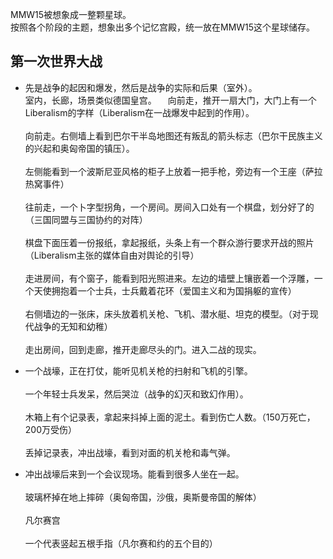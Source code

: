 MMW15被想象成一整颗星球。
<br>按照各个阶段的主题，想象出多个记忆宫殿，统一放在MMW15这个星球储存。


第一次世界大战
------------
* 先是战争的起因和爆发，然后是战争的实际和后果（室外）。
<br> 室内，长廊，场景类似德国皇宫。&emsp; 向前走，推开一扇大门，大门上有一个Liberalism的字样（Liberalism在一战爆发中起到的作用）。
<br><br> 向前走。右侧墙上看到巴尔干半岛地图还有叛乱的箭头标志（巴尔干民族主义的兴起和奥匈帝国的镇压）。
<br><br>左侧能看到一个波斯尼亚风格的柜子上放着一把手枪，旁边有一个王座（萨拉热窝事件）
<br><br>往前走，一个卜字型拐角，一个房间。房间入口处有一个棋盘，划分好了的（三国同盟与三国协约的对阵）
<br><br>棋盘下面压着一份报纸，拿起报纸，头条上有一个群众游行要求开战的照片（Liberalism主张的媒体自由对舆论的引导）
<br><br>走进房间，有个窗子，能看到阳光照进来。左边的墙壁上镶嵌着一个浮雕，一个天使拥抱着一个士兵，士兵戴着花环（爱国主义和为国捐躯的宣传）
<br><br>右侧墙边的一张床，床头放着机关枪、飞机、潜水艇、坦克的模型。（对于现代战争的无知和幼稚）
<br><br>走出房间，回到走廊，推开走廊尽头的门。进入二战的现实。

* 一个战壕，正在打仗，能听见机关枪的扫射和飞机的引擎。
<br><br>一个年轻士兵发呆，然后哭泣（战争的幻灭和致幻作用）。
<br><br>木箱上有个记录表，拿起来抖掉上面的泥土。看到伤亡人数。（150万死亡，200万受伤）
<br><br>丢掉记录表，冲出战壕，看到对面的机关枪和毒气弹。

* 冲出战壕后来到一个会议现场。能看到很多人坐在一起。
<br><br>玻璃杯掉在地上摔碎（奥匈帝国，沙俄，奥斯曼帝国的解体）
<br><br>凡尔赛宫
<br><br>一个代表竖起五根手指（凡尔赛和约的五个目的）
